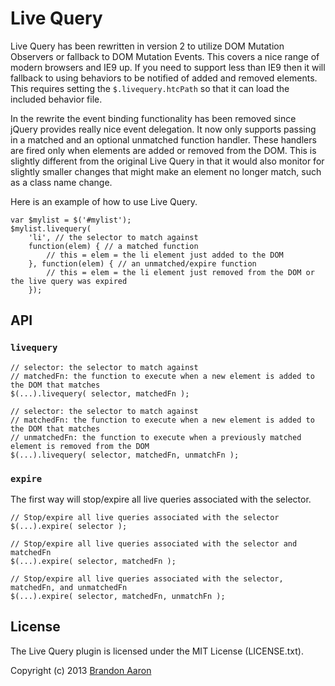 # Live Query

Live Query has been rewritten in version 2 to utilize DOM Mutation Observers or fallback to DOM Mutation Events. This covers a nice range of modern browsers and IE9 up. If you need to support less than IE9 then it will fallback to using behaviors to be notified of added and removed elements. This requires setting the `$.livequery.htcPath` so that it can load the included behavior file.

In the rewrite the event binding functionality has been removed since jQuery provides really nice event delegation. It now only supports passing in a matched and an optional unmatched function handler. These handlers are fired only when elements are added or removed from the DOM. This is slightly different from the original Live Query in that it would also monitor for slightly smaller changes that might make an element no longer match, such as a class name change.

Here is an example of how to use Live Query.

    var $mylist = $('#mylist');
    $mylist.livequery(
        'li', // the selector to match against
        function(elem) { // a matched function
            // this = elem = the li element just added to the DOM
        }, function(elem) { // an unmatched/expire function
            // this = elem = the li element just removed from the DOM or the live query was expired
        });

## API

### `livequery`

    // selector: the selector to match against
    // matchedFn: the function to execute when a new element is added to the DOM that matches
    $(...).livequery( selector, matchedFn );

    // selector: the selector to match against
    // matchedFn: the function to execute when a new element is added to the DOM that matches
    // unmatchedFn: the function to execute when a previously matched element is removed from the DOM
    $(...).livequery( selector, matchedFn, unmatchFn );

### `expire`

The first way will stop/expire all live queries associated with the selector.

    // Stop/expire all live queries associated with the selector
    $(...).expire( selector );

    // Stop/expire all live queries associated with the selector and matchedFn
    $(...).expire( selector, matchedFn );

    // Stop/expire all live queries associated with the selector, matchedFn, and unmatchedFn
    $(...).expire( selector, matchedFn, unmatchFn );

## License

The Live Query plugin is licensed under the MIT License (LICENSE.txt).

Copyright (c) 2013 [Brandon Aaron](http://brandonaaron.net)
